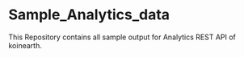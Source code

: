 # Sample_Analytics_data
This Repository contains all sample output for Analytics REST API of koinearth. 
